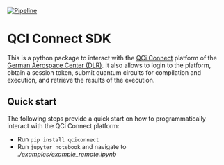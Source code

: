 [![Pipeline](https://gitlab.dlr.de/qci-connect/partners/all/qciconnect-sdk/badges/develop/pipeline.svg)](https://gitlab.dlr.de/qci-connect/partners/all/qciconnect-sdk)

# QCI Connect SDK

This is a python package to interact with the [QCi Connect](http://qc-plat-pro.dlr.de/) platform of the [German Aerospace Center (DLR)](https://www.dlr.de/). 
It also allows to login to the platform, obtain a session token, submit quantum circuits for compilation and execution, and retrieve the results of the execution. 

## Quick start

The following steps provide a quick start on how to programmatically interact with the QCi Connect platform:

- Run `pip install qciconnect`
- Run `jupyter notebook` and navigate to _./examples/example_remote.ipynb_

